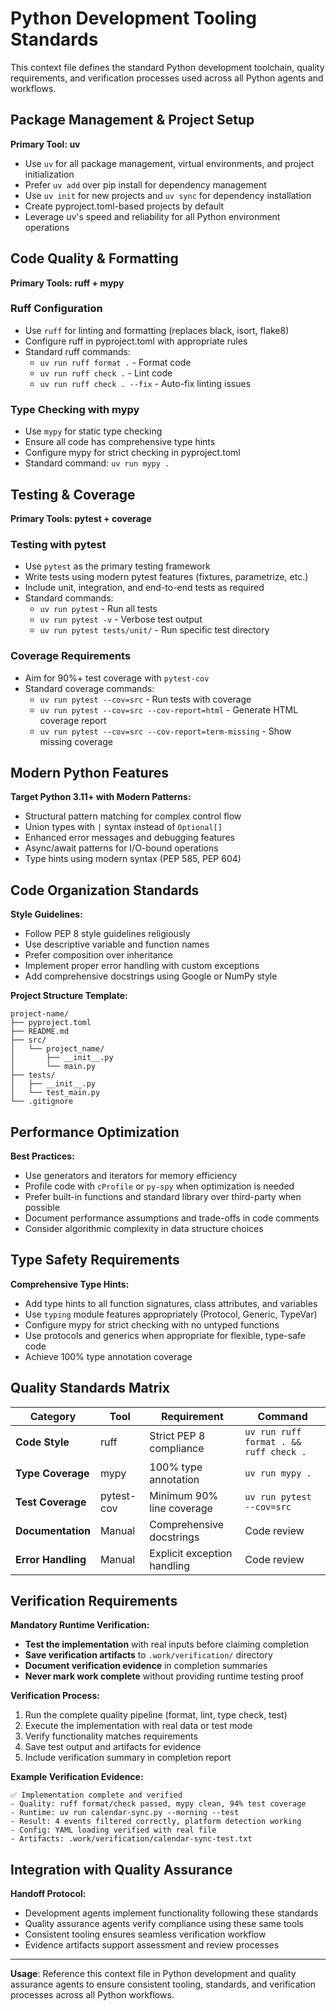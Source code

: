 # Python Development Tooling Standards

This context file defines the standard Python development toolchain, quality requirements, and verification processes used across all Python agents and workflows.

## Package Management & Project Setup

**Primary Tool: uv**
- Use `uv` for all package management, virtual environments, and project initialization
- Prefer `uv add` over pip install for dependency management
- Use `uv init` for new projects and `uv sync` for dependency installation
- Create pyproject.toml-based projects by default
- Leverage uv's speed and reliability for all Python environment operations

## Code Quality & Formatting

**Primary Tools: ruff + mypy**

### Ruff Configuration
- Use `ruff` for linting and formatting (replaces black, isort, flake8)
- Configure ruff in pyproject.toml with appropriate rules
- Standard ruff commands:
  - `uv run ruff format .` - Format code
  - `uv run ruff check .` - Lint code
  - `uv run ruff check . --fix` - Auto-fix linting issues

### Type Checking with mypy
- Use `mypy` for static type checking
- Ensure all code has comprehensive type hints
- Configure mypy for strict checking in pyproject.toml
- Standard command: `uv run mypy .`

## Testing & Coverage

**Primary Tools: pytest + coverage**

### Testing with pytest
- Use `pytest` as the primary testing framework
- Write tests using modern pytest features (fixtures, parametrize, etc.)
- Include unit, integration, and end-to-end tests as required
- Standard commands:
  - `uv run pytest` - Run all tests
  - `uv run pytest -v` - Verbose test output
  - `uv run pytest tests/unit/` - Run specific test directory

### Coverage Requirements
- Aim for 90%+ test coverage with `pytest-cov`
- Standard coverage commands:
  - `uv run pytest --cov=src` - Run tests with coverage
  - `uv run pytest --cov=src --cov-report=html` - Generate HTML coverage report
  - `uv run pytest --cov=src --cov-report=term-missing` - Show missing coverage

## Modern Python Features

**Target Python 3.11+ with Modern Patterns:**
- Structural pattern matching for complex control flow
- Union types with `|` syntax instead of `Optional[]`
- Enhanced error messages and debugging features
- Async/await patterns for I/O-bound operations
- Type hints using modern syntax (PEP 585, PEP 604)

## Code Organization Standards

**Style Guidelines:**
- Follow PEP 8 style guidelines religiously
- Use descriptive variable and function names
- Prefer composition over inheritance
- Implement proper error handling with custom exceptions
- Add comprehensive docstrings using Google or NumPy style

**Project Structure Template:**
```
project-name/
├── pyproject.toml
├── README.md
├── src/
│   └── project_name/
│       ├── __init__.py
│       └── main.py
├── tests/
│   ├── __init__.py
│   └── test_main.py
└── .gitignore
```

## Performance Optimization

**Best Practices:**
- Use generators and iterators for memory efficiency
- Profile code with `cProfile` or `py-spy` when optimization is needed
- Prefer built-in functions and standard library over third-party when possible
- Document performance assumptions and trade-offs in code comments
- Consider algorithmic complexity in data structure choices

## Type Safety Requirements

**Comprehensive Type Hints:**
- Add type hints to all function signatures, class attributes, and variables
- Use `typing` module features appropriately (Protocol, Generic, TypeVar)
- Configure mypy for strict checking with no untyped functions
- Use protocols and generics when appropriate for flexible, type-safe code
- Achieve 100% type annotation coverage

## Quality Standards Matrix

| Category | Tool | Requirement | Command |
|----------|------|-------------|---------|
| **Code Style** | ruff | Strict PEP 8 compliance | `uv run ruff format . && ruff check .` |
| **Type Coverage** | mypy | 100% type annotation | `uv run mypy .` |
| **Test Coverage** | pytest-cov | Minimum 90% line coverage | `uv run pytest --cov=src` |
| **Documentation** | Manual | Comprehensive docstrings | Code review |
| **Error Handling** | Manual | Explicit exception handling | Code review |

## Verification Requirements

**Mandatory Runtime Verification:**
- **Test the implementation** with real inputs before claiming completion
- **Save verification artifacts** to `.work/verification/` directory
- **Document verification evidence** in completion summaries
- **Never mark work complete** without providing runtime testing proof

**Verification Process:**
1. Run the complete quality pipeline (format, lint, type check, test)
2. Execute the implementation with real data or test mode
3. Verify functionality matches requirements
4. Save test output and artifacts for evidence
5. Include verification summary in completion report

**Example Verification Evidence:**
```
✅ Implementation complete and verified
- Quality: ruff format/check passed, mypy clean, 94% test coverage
- Runtime: uv run calendar-sync.py --morning --test
- Result: 4 events filtered correctly, platform detection working
- Config: YAML loading verified with real file
- Artifacts: .work/verification/calendar-sync-test.txt
```

## Integration with Quality Assurance

**Handoff Protocol:**
- Development agents implement functionality following these standards
- Quality assurance agents verify compliance using these same tools
- Consistent tooling ensures seamless verification workflow
- Evidence artifacts support assessment and review processes

---

**Usage**: Reference this context file in Python development and quality assurance agents to ensure consistent tooling, standards, and verification processes across all Python workflows.
